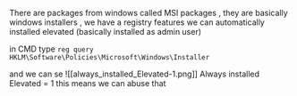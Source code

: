 There are packages from windows called MSI packages , they are basically windows installers , we have a registry features we can automatically installed elevated (basically installed as admin user)

in CMD type 
`reg query HKLM\Software\Policies\Microsoft\Windows\Installer`

and we can se 
![[always_installed_Elevated-1.png]]
Always installed Elevated = 1 this means we can abuse that 


